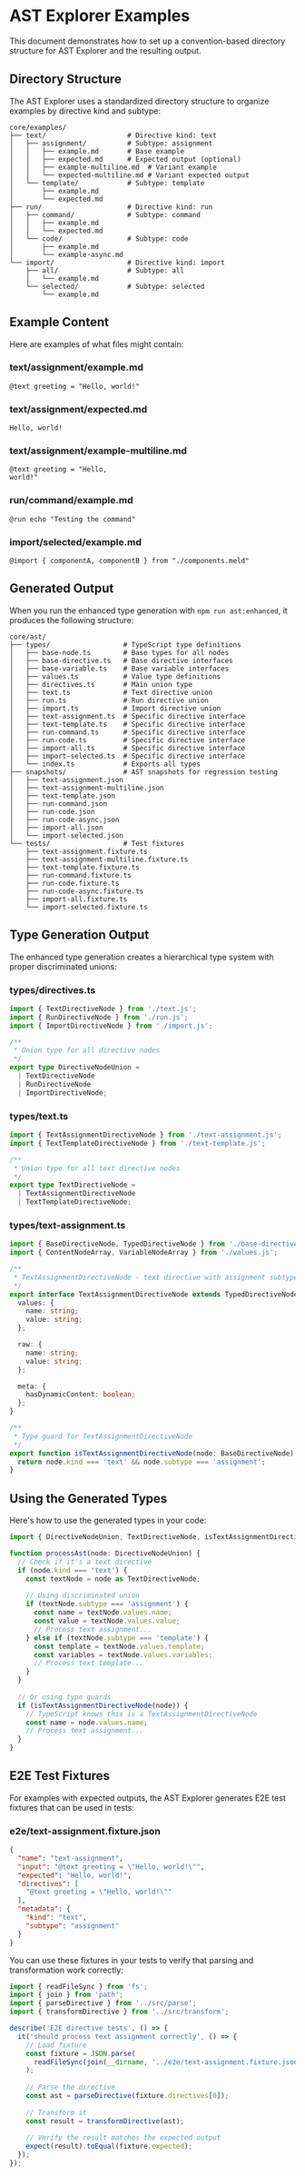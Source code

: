 # AST Explorer Examples

This document demonstrates how to set up a convention-based directory structure for AST Explorer and the resulting output.

## Directory Structure

The AST Explorer uses a standardized directory structure to organize examples by directive kind and subtype:

```
core/examples/
├── text/                    # Directive kind: text
│   ├── assignment/          # Subtype: assignment
│   │   ├── example.md       # Base example
│   │   ├── expected.md      # Expected output (optional)
│   │   ├── example-multiline.md  # Variant example
│   │   └── expected-multiline.md # Variant expected output
│   └── template/            # Subtype: template
│       ├── example.md
│       └── expected.md
├── run/                     # Directive kind: run
│   ├── command/             # Subtype: command
│   │   ├── example.md
│   │   └── expected.md
│   └── code/                # Subtype: code
│       ├── example.md
│       └── example-async.md
└── import/                  # Directive kind: import
    ├── all/                 # Subtype: all
    │   └── example.md
    └── selected/            # Subtype: selected
        └── example.md
```

## Example Content

Here are examples of what files might contain:

### text/assignment/example.md
```
@text greeting = "Hello, world!"
```

### text/assignment/expected.md
```
Hello, world!
```

### text/assignment/example-multiline.md
```
@text greeting = "Hello,
world!"
```

### run/command/example.md
```
@run echo "Testing the command"
```

### import/selected/example.md
```
@import { componentA, componentB } from "./components.meld"
```

## Generated Output

When you run the enhanced type generation with `npm run ast:enhanced`, it produces the following structure:

```
core/ast/
├── types/                  # TypeScript type definitions
│   ├── base-node.ts        # Base types for all nodes
│   ├── base-directive.ts   # Base directive interfaces
│   ├── base-variable.ts    # Base variable interfaces
│   ├── values.ts           # Value type definitions
│   ├── directives.ts       # Main union type
│   ├── text.ts             # Text directive union
│   ├── run.ts              # Run directive union
│   ├── import.ts           # Import directive union
│   ├── text-assignment.ts  # Specific directive interface
│   ├── text-template.ts    # Specific directive interface
│   ├── run-command.ts      # Specific directive interface
│   ├── run-code.ts         # Specific directive interface
│   ├── import-all.ts       # Specific directive interface
│   ├── import-selected.ts  # Specific directive interface
│   └── index.ts            # Exports all types
├── snapshots/              # AST snapshots for regression testing
│   ├── text-assignment.json
│   ├── text-assignment-multiline.json
│   ├── text-template.json
│   ├── run-command.json
│   ├── run-code.json
│   ├── run-code-async.json
│   ├── import-all.json
│   └── import-selected.json
└── tests/                  # Test fixtures
    ├── text-assignment.fixture.ts
    ├── text-assignment-multiline.fixture.ts
    ├── text-template.fixture.ts
    ├── run-command.fixture.ts
    ├── run-code.fixture.ts
    ├── run-code-async.fixture.ts
    ├── import-all.fixture.ts
    └── import-selected.fixture.ts
```

## Type Generation Output

The enhanced type generation creates a hierarchical type system with proper discriminated unions:

### types/directives.ts
```typescript
import { TextDirectiveNode } from './text.js';
import { RunDirectiveNode } from './run.js';
import { ImportDirectiveNode } from './import.js';

/**
 * Union type for all directive nodes
 */
export type DirectiveNodeUnion = 
  | TextDirectiveNode
  | RunDirectiveNode
  | ImportDirectiveNode;
```

### types/text.ts
```typescript
import { TextAssignmentDirectiveNode } from './text-assignment.js';
import { TextTemplateDirectiveNode } from './text-template.js';

/**
 * Union type for all text directive nodes
 */
export type TextDirectiveNode = 
  | TextAssignmentDirectiveNode
  | TextTemplateDirectiveNode;
```

### types/text-assignment.ts
```typescript
import { BaseDirectiveNode, TypedDirectiveNode } from './base-directive.js';
import { ContentNodeArray, VariableNodeArray } from './values.js';

/**
 * TextAssignmentDirectiveNode - text directive with assignment subtype
 */
export interface TextAssignmentDirectiveNode extends TypedDirectiveNode<'text', 'assignment'> {
  values: {
    name: string;
    value: string;
  };

  raw: {
    name: string;
    value: string;
  };

  meta: {
    hasDynamicContent: boolean;
  };
}

/**
 * Type guard for TextAssignmentDirectiveNode
 */
export function isTextAssignmentDirectiveNode(node: BaseDirectiveNode): node is TextAssignmentDirectiveNode {
  return node.kind === 'text' && node.subtype === 'assignment';
}
```

## Using the Generated Types

Here's how to use the generated types in your code:

```typescript
import { DirectiveNodeUnion, TextDirectiveNode, isTextAssignmentDirectiveNode } from './core/ast/types';

function processAst(node: DirectiveNodeUnion) {
  // Check if it's a text directive
  if (node.kind === 'text') {
    const textNode = node as TextDirectiveNode;
    
    // Using discriminated union
    if (textNode.subtype === 'assignment') {
      const name = textNode.values.name;
      const value = textNode.values.value;
      // Process text assignment...
    } else if (textNode.subtype === 'template') {
      const template = textNode.values.template;
      const variables = textNode.values.variables;
      // Process text template...
    }
  }
  
  // Or using type guards
  if (isTextAssignmentDirectiveNode(node)) {
    // TypeScript knows this is a TextAssignmentDirectiveNode
    const name = node.values.name;
    // Process text assignment...
  }
}
```

## E2E Test Fixtures

For examples with expected outputs, the AST Explorer generates E2E test fixtures that can be used in tests:

### e2e/text-assignment.fixture.json
```json
{
  "name": "text-assignment",
  "input": "@text greeting = \"Hello, world!\"",
  "expected": "Hello, world!",
  "directives": [
    "@text greeting = \"Hello, world!\""
  ],
  "metadata": {
    "kind": "text",
    "subtype": "assignment"
  }
}
```

You can use these fixtures in your tests to verify that parsing and transformation work correctly:

```typescript
import { readFileSync } from 'fs';
import { join } from 'path';
import { parseDirective } from '../src/parse';
import { transformDirective } from '../src/transform';

describe('E2E directive tests', () => {
  it('should process text assignment correctly', () => {
    // Load fixture
    const fixture = JSON.parse(
      readFileSync(join(__dirname, '../e2e/text-assignment.fixture.json'), 'utf8')
    );
    
    // Parse the directive
    const ast = parseDirective(fixture.directives[0]);
    
    // Transform it
    const result = transformDirective(ast);
    
    // Verify the result matches the expected output
    expect(result).toEqual(fixture.expected);
  });
});
```